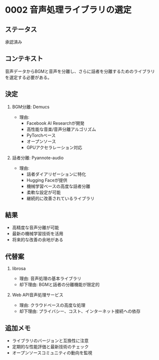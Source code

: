 # 0002 音声処理ライブラリの選定

## ステータス
承認済み

## コンテキスト
音声データからBGMと音声を分離し、さらに話者を分離するためのライブラリを選定する必要がある。

## 決定
1. BGM分離: Demucs
   - 理由:
     * Facebook AI Researchが開発
     * 高性能な音楽/音声分離アルゴリズム
     * PyTorchベース
     * オープンソース
     * GPUアクセラレーション対応

2. 話者分離: Pyannote-audio
   - 理由:
     * 話者ダイアリゼーションに特化
     * Hugging Faceが提供
     * 機械学習ベースの高度な話者分離
     * 柔軟な設定が可能
     * 継続的に改善されているライブラリ

## 結果
- 高精度な音声分離が可能
- 最新の機械学習技術を活用
- 将来的な改善の余地がある

## 代替案
1. librosa
   - 理由: 音声処理の基本ライブラリ
   - 却下理由: BGMと話者の分離機能が限定的

2. Web API音声処理サービス
   - 理由: クラウドベースの高度な処理
   - 却下理由: プライバシー、コスト、インターネット接続への依存

## 追加メモ
- ライブラリのバージョンと互換性に注意
- 定期的な性能評価と最新技術のチェック
- オープンソースコミュニティの動向を監視
